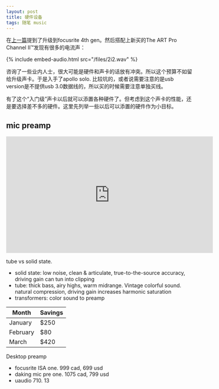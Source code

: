 ```yaml
---
layout: post
title: 硬件设备
tags: 随笔 music
---
```

在[上一篇](/gears.html)提到了升级到focusrite 4th gen。然后搭配上新买的The ART Pro Channel II™发现有很多的电流声：

{% include embed-audio.html src="/files/2i2.wav" %}

咨询了一些业内人士，很大可能是硬件和声卡的话放有冲突。所以这个预算不如留给升级声卡。于是入手了apollo solo. 比较坑的，或者说需要注意的是usb version是不提供usb 3.0数据线的，所以买的时候需要注意单独买线。

有了这个“入门级”声卡以后就可以添置各种硬件了。但考虑到这个声卡的性能，还是要选择差不多的硬件。这里先列举一些以后可以添置的硬件作为小目标。

## mic preamp

<iframe width="560" height="315" src="https://www.youtube.com/embed/NN2X0mGxeho?si=dfxUKpxMPrwmh2nz" title="YouTube video player" frameborder="0" allow="accelerometer; autoplay; clipboard-write; encrypted-media; gyroscope; picture-in-picture; web-share" allowfullscreen></iframe>

tube vs solid state.
- solid state: low noise, clean & articulate, true-to-the-source accuracy, driving gain can tun into clipping
- tube: thick bass, airy highs, warm midrange. Vintage colorful sound. natural compression, driving gain increases harmonic saturation
- transformers: color sound to preamp

| Month | Savings |
| -------- | ------- |
| January | $250 |
| February | $80 |
| March | $420 |

Desktop preamp
- focusrite ISA one. 999 cad, 699 usd
- daking mic pre one. 1075 cad, 799 usd
- uaudio 710. 13


